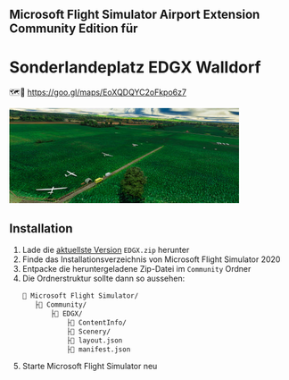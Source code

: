 ## Microsoft Flight Simulator Airport Extension Community Edition für
# Sonderlandeplatz EDGX Walldorf
🗺📍 https://goo.gl/maps/EoXQDQYC2oFkpo6z7

![screenshot](./Packages/nkappler-airport-edgx-walldorf/ContentInfo/nkappler-airport-edgx-walldorf/Thumbnail.jpg)

## Installation

1. Lade die [aktuellste Version](https://github.com/nkappler/EDGX/releases/latest) `EDGX.zip` herunter
2. Finde das Installationsverzeichnis von Microsoft Flight Simulator 2020
3. Entpacke die heruntergeladene Zip-Datei im `Community` Ordner
4. Die Ordnerstruktur sollte dann so aussehen:
    ```filesystem
    📁 Microsoft Flight Simulator/
       ├📁 Community/
           ├📁 EDGX/
               ├📁 ContentInfo/
               ├📁 Scenery/
               ├📄 layout.json
               ├📄 manifest.json
    ```
5. Starte Microsoft Flight Simulator neu
